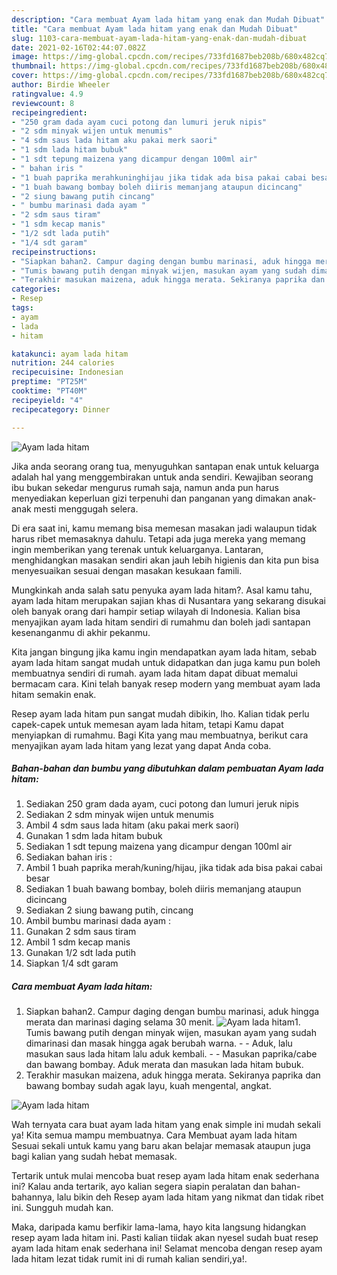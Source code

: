 ```yaml
---
description: "Cara membuat Ayam lada hitam yang enak dan Mudah Dibuat"
title: "Cara membuat Ayam lada hitam yang enak dan Mudah Dibuat"
slug: 1103-cara-membuat-ayam-lada-hitam-yang-enak-dan-mudah-dibuat
date: 2021-02-16T02:44:07.082Z
image: https://img-global.cpcdn.com/recipes/733fd1687beb208b/680x482cq70/ayam-lada-hitam-foto-resep-utama.jpg
thumbnail: https://img-global.cpcdn.com/recipes/733fd1687beb208b/680x482cq70/ayam-lada-hitam-foto-resep-utama.jpg
cover: https://img-global.cpcdn.com/recipes/733fd1687beb208b/680x482cq70/ayam-lada-hitam-foto-resep-utama.jpg
author: Birdie Wheeler
ratingvalue: 4.9
reviewcount: 8
recipeingredient:
- "250 gram dada ayam cuci potong dan lumuri jeruk nipis"
- "2 sdm minyak wijen untuk menumis"
- "4 sdm saus lada hitam aku pakai merk saori"
- "1 sdm lada hitam bubuk"
- "1 sdt tepung maizena yang dicampur dengan 100ml air"
- " bahan iris "
- "1 buah paprika merahkuninghijau jika tidak ada bisa pakai cabai besar"
- "1 buah bawang bombay boleh diiris memanjang ataupun dicincang"
- "2 siung bawang putih cincang"
- " bumbu marinasi dada ayam "
- "2 sdm saus tiram"
- "1 sdm kecap manis"
- "1/2 sdt lada putih"
- "1/4 sdt garam"
recipeinstructions:
- "Siapkan bahan2. Campur daging dengan bumbu marinasi, aduk hingga merata dan marinasi daging selama 30 menit."
- "Tumis bawang putih dengan minyak wijen, masukan ayam yang sudah dimarinasi dan masak hingga agak berubah warna.  Aduk, lalu masukan saus lada hitam lalu aduk kembali.  Masukan paprika/cabe dan bawang bombay. Aduk merata dan masukan lada hitam bubuk."
- "Terakhir masukan maizena, aduk hingga merata. Sekiranya paprika dan bawang bombay sudah agak layu, kuah mengental, angkat."
categories:
- Resep
tags:
- ayam
- lada
- hitam

katakunci: ayam lada hitam 
nutrition: 244 calories
recipecuisine: Indonesian
preptime: "PT25M"
cooktime: "PT40M"
recipeyield: "4"
recipecategory: Dinner

---
```



![Ayam lada hitam](https://img-global.cpcdn.com/recipes/733fd1687beb208b/680x482cq70/ayam-lada-hitam-foto-resep-utama.jpg)

Jika anda seorang orang tua, menyuguhkan santapan enak untuk keluarga adalah hal yang menggembirakan untuk anda sendiri. Kewajiban seorang ibu bukan sekedar mengurus rumah saja, namun anda pun harus menyediakan keperluan gizi terpenuhi dan panganan yang dimakan anak-anak mesti menggugah selera.

Di era  saat ini, kamu memang bisa memesan masakan jadi walaupun tidak harus ribet memasaknya dahulu. Tetapi ada juga mereka yang memang ingin memberikan yang terenak untuk keluarganya. Lantaran, menghidangkan masakan sendiri akan jauh lebih higienis dan kita pun bisa menyesuaikan sesuai dengan masakan kesukaan famili. 



Mungkinkah anda salah satu penyuka ayam lada hitam?. Asal kamu tahu, ayam lada hitam merupakan sajian khas di Nusantara yang sekarang disukai oleh banyak orang dari hampir setiap wilayah di Indonesia. Kalian bisa menyajikan ayam lada hitam sendiri di rumahmu dan boleh jadi santapan kesenanganmu di akhir pekanmu.

Kita jangan bingung jika kamu ingin mendapatkan ayam lada hitam, sebab ayam lada hitam sangat mudah untuk didapatkan dan juga kamu pun boleh membuatnya sendiri di rumah. ayam lada hitam dapat dibuat memalui bermacam cara. Kini telah banyak resep modern yang membuat ayam lada hitam semakin enak.

Resep ayam lada hitam pun sangat mudah dibikin, lho. Kalian tidak perlu capek-capek untuk memesan ayam lada hitam, tetapi Kamu dapat menyiapkan di rumahmu. Bagi Kita yang mau membuatnya, berikut cara menyajikan ayam lada hitam yang lezat yang dapat Anda coba.

<!--inarticleads1-->

##### Bahan-bahan dan bumbu yang dibutuhkan dalam pembuatan Ayam lada hitam:

1. Sediakan 250 gram dada ayam, cuci potong dan lumuri jeruk nipis
1. Sediakan 2 sdm minyak wijen untuk menumis
1. Ambil 4 sdm saus lada hitam (aku pakai merk saori)
1. Gunakan 1 sdm lada hitam bubuk
1. Sediakan 1 sdt tepung maizena yang dicampur dengan 100ml air
1. Sediakan  bahan iris :
1. Ambil 1 buah paprika merah/kuning/hijau, jika tidak ada bisa pakai cabai besar
1. Sediakan 1 buah bawang bombay, boleh diiris memanjang ataupun dicincang
1. Sediakan 2 siung bawang putih, cincang
1. Ambil  bumbu marinasi dada ayam :
1. Gunakan 2 sdm saus tiram
1. Ambil 1 sdm kecap manis
1. Gunakan 1/2 sdt lada putih
1. Siapkan 1/4 sdt garam




<!--inarticleads2-->

##### Cara membuat Ayam lada hitam:

1. Siapkan bahan2. Campur daging dengan bumbu marinasi, aduk hingga merata dan marinasi daging selama 30 menit.
<img src="https://img-global.cpcdn.com/steps/53b88bf55dd6067e/160x128cq70/ayam-lada-hitam-langkah-memasak-1-foto.jpg" alt="Ayam lada hitam">1. Tumis bawang putih dengan minyak wijen, masukan ayam yang sudah dimarinasi dan masak hingga agak berubah warna. -  - Aduk, lalu masukan saus lada hitam lalu aduk kembali. -  - Masukan paprika/cabe dan bawang bombay. Aduk merata dan masukan lada hitam bubuk.
1. Terakhir masukan maizena, aduk hingga merata. Sekiranya paprika dan bawang bombay sudah agak layu, kuah mengental, angkat.
<img src="//assets-global.cpcdn.com/assets/icons/button_play-2c75c40dde080a61004c1f40b05d8f140eaff45d7e9e6481dc71c63d2e7c4909.png" alt="Ayam lada hitam">



Wah ternyata cara buat ayam lada hitam yang enak simple ini mudah sekali ya! Kita semua mampu membuatnya. Cara Membuat ayam lada hitam Sesuai sekali untuk kamu yang baru akan belajar memasak ataupun juga bagi kalian yang sudah hebat memasak.

Tertarik untuk mulai mencoba buat resep ayam lada hitam enak sederhana ini? Kalau anda tertarik, ayo kalian segera siapin peralatan dan bahan-bahannya, lalu bikin deh Resep ayam lada hitam yang nikmat dan tidak ribet ini. Sungguh mudah kan. 

Maka, daripada kamu berfikir lama-lama, hayo kita langsung hidangkan resep ayam lada hitam ini. Pasti kalian tiidak akan nyesel sudah buat resep ayam lada hitam enak sederhana ini! Selamat mencoba dengan resep ayam lada hitam lezat tidak rumit ini di rumah kalian sendiri,ya!.

